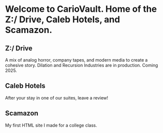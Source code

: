 # Welcome to CarioVault. Home of the Z:/ Drive, Caleb Hotels, and Scamazon.
## Z:/ Drive
A mix of analog horror, company tapes, and modern media to create a cohesive story.
Dilation and Recursion Industries are in production. Coming 2025.
## Caleb Hotels
After your stay in one of our suites, leave a review!
## Scamazon
My first HTML site I made for a college class.
